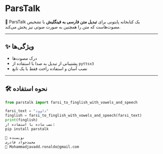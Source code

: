 # ParsTalk

📢 ParsTalk یک کتابخانه پایتونی برای **تبدیل متن فارسی به فینگلیش** با تشخیص مصوت‌هاست که متن را همچنین به صورت صوتی نیز پخش می‌کند.

---

## ✨ ویژگی‌ها

- درک مصوت‌ها
- پشتیبانی از تبدیل به صدا با استفاده از `pyttsx3`
- نصب آسان و استفاده راحت فقط با یک تابع

---

## 🛠️ نحوه استفاده

```python
from parstalk import farsi_to_finglish_with_vowels_and_speech

farsi_text = "داوود"
finglish = farsi_to_finglish_with_vowels_and_speech(farsi_text)
print(finglish)
نصب ساده با استفاده از:
pip install parstalk

👤 نویسنده
محمدجواد قادری
📧 Mohammadjavadd.ronaldo@gmail.com
